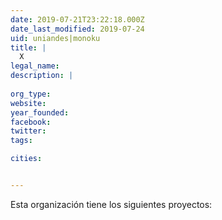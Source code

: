```yaml
---
date: 2019-07-21T23:22:18.000Z
date_last_modified: 2019-07-24
uid: uniandes|monoku
title: |
  X
legal_name: 
description: |
  
org_type: 
website: 
year_founded: 
facebook: 
twitter: 
tags:

cities: 


---
```


Esta organización tiene los siguientes proyectos:


